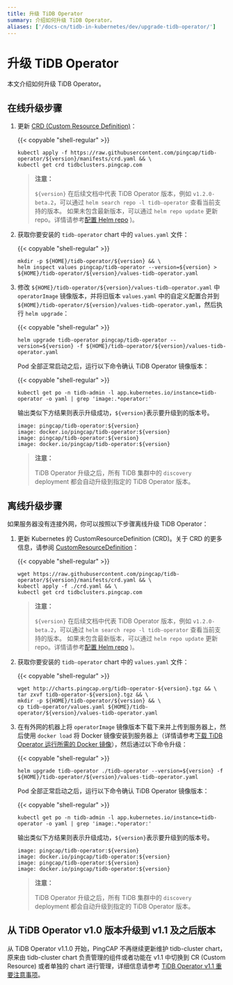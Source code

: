 ```yaml
---
title: 升级 TiDB Operator
summary: 介绍如何升级 TiDB Operator。
aliases: ['/docs-cn/tidb-in-kubernetes/dev/upgrade-tidb-operator/']
---
```


# 升级 TiDB Operator

本文介绍如何升级 TiDB Operator。

## 在线升级步骤

1. 更新 [CRD (Custom Resource Definition)](https://kubernetes.io/docs/tasks/access-kubernetes-api/custom-resources/custom-resource-definitions/)：

    {{< copyable "shell-regular" >}}

    ```shell
    kubectl apply -f https://raw.githubusercontent.com/pingcap/tidb-operator/${version}/manifests/crd.yaml && \
    kubectl get crd tidbclusters.pingcap.com
    ```

    > **注意：**
    >
    > `${version}` 在后续文档中代表 TiDB Operator 版本，例如 `v1.2.0-beta.2`，可以通过 `helm search repo -l tidb-operator` 查看当前支持的版本。
    > 如果未包含最新版本，可以通过 `helm repo update` 更新 repo。详情请参考[配置 Helm repo](tidb-toolkit.md#配置-helm-repo) )。

2. 获取你要安装的 `tidb-operator` chart 中的 `values.yaml` 文件：

    {{< copyable "shell-regular" >}}

    ```shell
    mkdir -p ${HOME}/tidb-operator/${version} && \
    helm inspect values pingcap/tidb-operator --version=${version} > ${HOME}/tidb-operator/${version}/values-tidb-operator.yaml
    ```

3. 修改 `${HOME}/tidb-operator/${version}/values-tidb-operator.yaml` 中 `operatorImage` 镜像版本，并将旧版本 `values.yaml` 中的自定义配置合并到 `${HOME}/tidb-operator/${version}/values-tidb-operator.yaml`，然后执行 `helm upgrade`：

    {{< copyable "shell-regular" >}}

    ```shell
    helm upgrade tidb-operator pingcap/tidb-operator --version=${version} -f ${HOME}/tidb-operator/${version}/values-tidb-operator.yaml
    ```
    
    Pod 全部正常启动之后，运行以下命令确认 TiDB Operator 镜像版本：

    {{< copyable "shell-regular" >}}

    ```shell
    kubectl get po -n tidb-admin -l app.kubernetes.io/instance=tidb-operator -o yaml | grep 'image:.*operator:'
    ```

    输出类似下方结果则表示升级成功，`${version}`表示要升级到的版本号。

    ```
    image: pingcap/tidb-operator:${version}
    image: docker.io/pingcap/tidb-operator:${version}
    image: pingcap/tidb-operator:${version}
    image: docker.io/pingcap/tidb-operator:${version}
    ```

    > **注意：**
    >
    > TiDB Operator 升级之后，所有 TiDB 集群中的 `discovery` deployment 都会自动升级到指定的 TiDB Operator 版本。

## 离线升级步骤

如果服务器没有连接外网，你可以按照以下步骤离线升级 TiDB Operator：

1. 更新 Kubernetes 的 CustomResourceDefinition (CRD)。关于 CRD 的更多信息，请参阅 [CustomResourceDefinition](https://kubernetes.io/docs/tasks/access-kubernetes-api/custom-resources/custom-resource-definitions/)：

   {{< copyable "shell-regular" >}}

    ```shell
    wget https://raw.githubusercontent.com/pingcap/tidb-operator/${version}/manifests/crd.yaml && \
    kubectl apply -f ./crd.yaml && \
    kubectl get crd tidbclusters.pingcap.com
    ```

   > **注意：**
   >
   > `${version}` 在后续文档中代表 TiDB Operator 版本，例如 `v1.2.0-beta.2`，可以通过 `helm search repo -l tidb-operator` 查看当前支持的版本。
   > 如果未包含最新版本，可以通过 `helm repo update` 更新 repo。详情请参考[配置 Helm repo](tidb-toolkit.md#配置-helm-repo) )。

2. 获取你要安装的 `tidb-operator` chart 中的 `values.yaml` 文件：

   {{< copyable "shell-regular" >}}

   ```shell
   wget http://charts.pingcap.org/tidb-operator-${version}.tgz && \
   tar zxvf tidb-operator-${version}.tgz && \
   mkdir -p ${HOME}/tidb-operator/${version} && \
   cp tidb-operator/values.yaml ${HOME}/tidb-operator/${version}/values-tidb-operator.yaml
    ```

3. 在有外网的机器上将 `operatorImage` 镜像版本下载下来并上传到服务器上，然后使用 `docker load` 将 Docker 镜像安装到服务器上（详情请参考[下载 TiDB Operator 运行所需的 Docker 镜像](deploy-tidb-operator.md)），然后通过以下命令升级：

   {{< copyable "shell-regular" >}}

    ```shell
    helm upgrade tidb-operator ./tidb-operator --version=${version} -f ${HOME}/tidb-operator/${version}/values-tidb-operator.yaml
    ```

   Pod 全部正常启动之后，运行以下命令确认 TiDB Operator 镜像版本：

   {{< copyable "shell-regular" >}}

    ```shell
    kubectl get po -n tidb-admin -l app.kubernetes.io/instance=tidb-operator -o yaml | grep 'image:.*operator:'
    ```

   输出类似下方结果则表示升级成功，`${version}`表示要升级到的版本号。

    ```
    image: pingcap/tidb-operator:${version}
    image: docker.io/pingcap/tidb-operator:${version}
    image: pingcap/tidb-operator:${version}
    image: docker.io/pingcap/tidb-operator:${version}
    ```

   > **注意：**
   >
   > TiDB Operator 升级之后，所有 TiDB 集群中的 `discovery` deployment 都会自动升级到指定的 TiDB Operator 版本。

## 从 TiDB Operator v1.0 版本升级到 v1.1 及之后版本

从 TiDB Operator v1.1.0 开始，PingCAP 不再继续更新维护 tidb-cluster chart，原来由 tidb-cluster chart 负责管理的组件或者功能在 v1.1 中切换到 CR (Custom Resource) 或者单独的 chart 进行管理，详细信息请参考 [TiDB Operator v1.1 重要注意事项](notes-tidb-operator-v1.1.md)。
